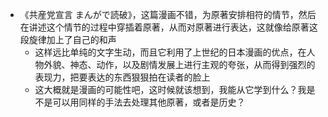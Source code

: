 - 《共産党宣言 まんがで読破》，这篇漫画不错，为原著安排相符的情节，然后在讲述这个情节的过程中穿插着原著，从而对原著进行表达，这就像给原著这段旋律加上了自己的和声
	- 这样远比单纯的文字生动，而且它利用了上世纪的日本漫画的优点，在人物外貌、神态、动作，以及剧情发展上进行主观的夸张，从而得到强烈的表现力，把要表达的东西狠狠拍在读者的脸上
	- 这大概就是漫画的可能性吧，这时候就该想到，我能从它学到什么？我是不是可以用同样的手法去处理其他原著，或者是历史？